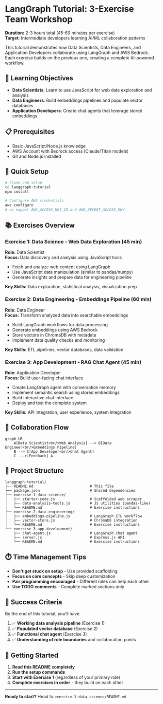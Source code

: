 # LangGraph Tutorial: 3-Exercise Team Workshop

**Duration:** 2-3 hours total (45-60 minutes per exercise)  
**Target:** Intermediate developers learning AI/ML collaboration patterns

This tutorial demonstrates how Data Scientists, Data Engineers, and Application Developers collaborate using LangGraph and AWS Bedrock. Each exercise builds on the previous one, creating a complete AI-powered workflow.

## 🎯 Learning Objectives

- **Data Scientists**: Learn to use JavaScript for web data exploration and analysis
- **Data Engineers**: Build embeddings pipelines and populate vector databases  
- **Application Developers**: Create chat agents that leverage stored embeddings

## 📋 Prerequisites

- Basic JavaScript/Node.js knowledge
- AWS Account with Bedrock access (Claude/Titan models)
- Git and Node.js installed

## 🚀 Quick Setup

```bash
# Clone and setup
cd langgraph-tutorial
npm install

# Configure AWS credentials
aws configure
# or export AWS_ACCESS_KEY_ID and AWS_SECRET_ACCESS_KEY
```

## 📚 Exercises Overview

### Exercise 1: Data Science - Web Data Exploration (45 min)
**Role:** Data Scientist  
**Focus:** Data discovery and analysis using JavaScript tools

- Fetch and analyze web content using LangGraph
- Use JavaScript data manipulation (similar to pandas/numpy)
- Generate insights and prepare data for engineering pipeline

**Key Skills:** Data exploration, statistical analysis, visualization prep

### Exercise 2: Data Engineering - Embeddings Pipeline (60 min)
**Role:** Data Engineer  
**Focus:** Transform analyzed data into searchable embeddings

- Build LangGraph workflows for data processing
- Generate embeddings using AWS Bedrock
- Store vectors in ChromaDB with metadata
- Implement data quality checks and monitoring

**Key Skills:** ETL pipelines, vector databases, data validation

### Exercise 3: App Development - RAG Chat Agent (45 min)
**Role:** Application Developer  
**Focus:** Build user-facing chat interface

- Create LangGraph agent with conversation memory
- Implement semantic search using stored embeddings
- Build interactive chat interface
- Deploy and test the complete system

**Key Skills:** API integration, user experience, system integration

## 🔄 Collaboration Flow

```mermaid
graph LR
    A[Data Scientist<br/>Web Analysis] --> B[Data Engineer<br/>Embeddings Pipeline]
    B --> C[App Developer<br/>Chat Agent]
    C -.->|Feedback| A
```

## 📁 Project Structure

```
langgraph-tutorial/
├── README.md                          # This file
├── package.json                       # Shared dependencies
├── exercise-1-data-science/
│   ├── starter-code.js                # Scaffolded web scraper
│   ├── data-analysis-tools.js         # JS utilities (pandas-like)
│   └── README.md                      # Exercise instructions
├── exercise-2-data-engineering/
│   ├── embeddings-pipeline.js         # LangGraph ETL workflow
│   ├── vector-store.js                # ChromaDB integration
│   └── README.md                      # Exercise instructions
└── exercise-3-app-development/
    ├── chat-agent.js                  # LangGraph chat agent
    ├── server.js                      # Express.js API
    └── README.md                      # Exercise instructions
```

## ⏱️ Time Management Tips

- **Don't get stuck on setup** - Use provided scaffolding
- **Focus on core concepts** - Skip deep customization  
- **Pair programming encouraged** - Different roles can help each other
- **Use TODO comments** - Complete marked sections only

## 🎯 Success Criteria

By the end of this tutorial, you'll have:

1. ✅ **Working data analysis pipeline** (Exercise 1)
2. ✅ **Populated vector database** (Exercise 2) 
3. ✅ **Functional chat agent** (Exercise 3)
4. ✅ **Understanding of role boundaries** and collaboration points

## 🚦 Getting Started

1. **Read this README completely**
2. **Run the setup commands**
3. **Start with Exercise 1** (regardless of your primary role)
4. **Complete exercises in order** - they build on each other

---

**Ready to start?** Head to `exercise-1-data-science/README.md`
